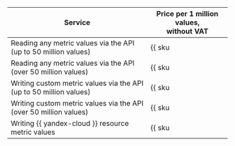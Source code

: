 | Service | Price per 1 million values, <br>without VAT |
----- | -----
| Reading any metric values via the API<br/>(up to 50 million values) | {{ sku|KZT|monitoring.point.dgauge.read|string }} |
| Reading any metric values via the API<br/>(over 50 million values) | {{ sku|KZT|monitoring.point.dgauge.read|pricingRate.50|string }} |
| Writing custom metric values via the API<br/>(up to 50 million values) | {{ sku|KZT|monitoring.point.dgauge.write|string }} |
| Writing custom metric values via the API<br/>(over 50 million values) | {{ sku|KZT|monitoring.point.dgauge.write|pricingRate.50|string }} |
| Writing {{ yandex-cloud }} resource metric values | {{ sku|KZT|monitoring.point.dgauge.store|number }} ₸ |